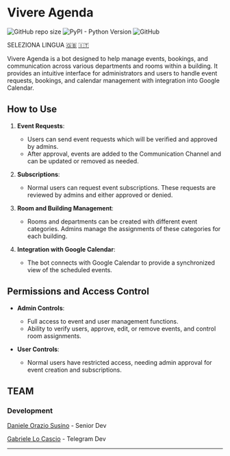 # Vivere Agenda

![GitHub repo size](https://img.shields.io/github/repo-size/VivIngInf/VivereAgenda)
![PyPI - Python Version](https://img.shields.io/pypi/pyversions/SQLAlchemy)
![GitHub](https://img.shields.io/github/license/VivIngInf/VivereAgenda)

SELEZIONA LINGUA [🇬🇧](./README.md) [🇮🇹](./Docs/README.ita.md)

Vivere Agenda is a bot designed to help manage events, bookings, and communication across various departments and 
rooms within a building. It provides an intuitive interface for administrators and users to handle event requests, 
bookings, and calendar management with integration into Google Calendar.
## How to Use

1. **Event Requests**:
   - Users can send event requests which will be verified and approved by admins.
   - After approval, events are added to the Communication Channel and can be updated or removed as needed.

2. **Subscriptions**:
   - Normal users can request event subscriptions. These requests are reviewed by admins and either approved or denied.

3. **Room and Building Management**:
   - Rooms and departments can be created with different event categories. Admins manage the assignments of these categories for each building.

4. **Integration with Google Calendar**:
   - The bot connects with Google Calendar to provide a synchronized view of the scheduled events.

## Permissions and Access Control

- **Admin Controls**:
  - Full access to event and user management functions.
  - Ability to verify users, approve, edit, or remove events, and control room assignments.

- **User Controls**:
  - Normal users have restricted access, needing admin approval for event creation and subscriptions.

## TEAM

### Development

[Daniele Orazio Susino](https://www.linkedin.com/in/susinodaniele/) - Senior Dev

[Gabriele Lo Cascio](https://www.linkedin.com/in/gabriele-locascio/) - Telegram Dev

---

